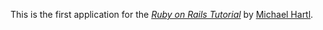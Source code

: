 
This is the first application for the
[*Ruby on Rails Tutorial*](http://railstutorial.org/)
by [Michael Hartl](http://michaelhartl.com/).